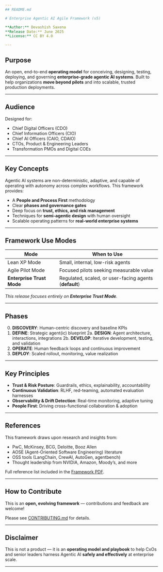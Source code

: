 ```yaml
---
## README.md

# Enterprise Agentic AI Agile Framework (v5)

**Author:** Devashish Saxena  
**Release Date:** June 2025  
**License:** CC BY 4.0

---
```


## Purpose

An open, end-to-end **operating model** for conceiving, designing, testing, deploying, and governing **enterprise-grade agentic AI systems**.
Built to help organizations **move beyond pilots** and into scalable, trusted production deployments.

---

## Audience

Designed for:
- Chief Digital Officers (CDO)
- Chief Information Officers (CIO)
- Chief AI Officers (CAIO, CDAIO)
- CTOs, Product & Engineering Leaders
- Transformation PMOs and Digital COEs

---

## Key Concepts

Agentic AI systems are non-deterministic, adaptive, and capable of operating with autonomy across complex workflows. This framework provides:

- A **People and Process First** methodology
- Clear **phases and governance gates**
- Deep focus on **trust, ethics, and risk management**
- Techniques for **semi-agentic design** with human oversight
- Scalable operating patterns for **real-world enterprise systems**

---

## Framework Use Modes

| Mode                  | When to Use                                         |
|-----------------------|----------------------------------------------------|
| Lean XP Mode          | Small, internal, low-risk agents                    |
| Agile Pilot Mode      | Focused pilots seeking measurable value             |
| **Enterprise Trust Mode** | Regulated, scaled, or user-facing agents (**default**) |

_This release focuses entirely on **Enterprise Trust Mode**._

---

## Phases

0. **DISCOVERY**: Human-centric discovery and baseline KPIs
1. **DEFINE**: Strategic agent(ic) blueprint
2a. **DESIGN**: Agent architecture, interactions, integrations
2b. **DEVELOP**: Iterative development, testing, and validation
3. **OPERATE**: Human feedback loops and continuous improvement
4. **DEPLOY**: Scaled rollout, monitoring, value realization

---

## Key Principles

- **Trust & Risk Posture**: Guardrails, ethics, explainability, accountability
- **Continuous Validation**: RLHF, red-teaming, automated evaluation harnesses
- **Observability & Drift Detection**: Real-time monitoring, adaptive tuning
- **People First**: Driving cross-functional collaboration & adoption

---

## References

This framework draws upon research and insights from:
- PwC, McKinsey, BCG, Deloitte, Booz Allen
- AOSE (Agent-Oriented Software Engineering) literature
- OSS tools (LangChain, CrewAI, AutoGen, agentbench)
- Thought leadership from NVIDIA, Amazon, Moody’s, and more

Full reference list included in the [Framework PDF](./docs/Enterprise%20Agentic%20AI%20Agile%20Framework%20for%20CXOs%20v5.pdf).

---

## How to Contribute

This is an **open, evolving framework** — contributions and feedback are welcome!

Please see [CONTRIBUTING.md](./CONTRIBUTING.md) for details.

---

## Disclaimer

This is not a product — it is an **operating model and playbook** to help CxOs and senior leaders harness Agentic AI **safely and effectively** at enterprise scale.

---
